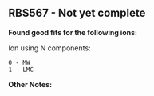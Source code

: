 ## RBS567 - Not yet complete
**Found good fits for the following ions:**

Ion using N components:
```
0 - MW
1 - LMC
```


**Other Notes:**

